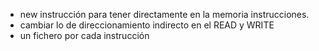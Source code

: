 - new instrucción para tener directamente en la memoria instrucciones.
- cambiar lo de direccionamiento indirecto en el READ y WRITE
- un fichero por cada instrucción
